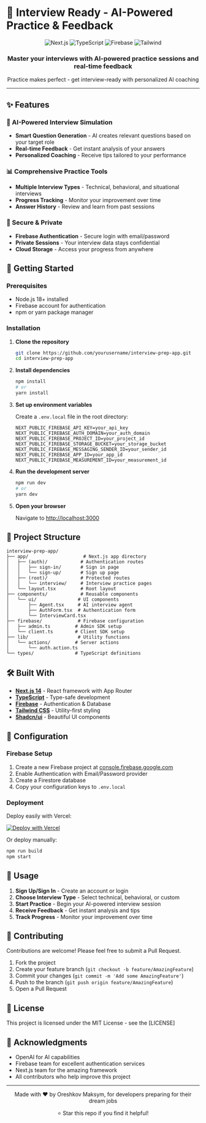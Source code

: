 # 🎯 Interview Ready - AI-Powered Practice & Feedback

<div align="center">
  <img src="https://img.shields.io/badge/Next.js-14-black?style=for-the-badge&logo=next.js&logoColor=white" alt="Next.js" />
  <img src="https://img.shields.io/badge/TypeScript-blue?style=for-the-badge&logo=typescript&logoColor=white" alt="TypeScript" />
  <img src="https://img.shields.io/badge/Firebase-orange?style=for-the-badge&logo=firebase&logoColor=white" alt="Firebase" />
  <img src="https://img.shields.io/badge/Tailwind-38B2AC?style=for-the-badge&logo=tailwind-css&logoColor=white" alt="Tailwind" />
</div>

<div align="center">
  <h3>Master your interviews with AI-powered practice sessions and real-time feedback</h3>
  <p>Practice makes perfect - get interview-ready with personalized AI coaching</p>
</div>

---

## ✨ Features

### 🤖 AI-Powered Interview Simulation

- **Smart Question Generation** - AI creates relevant questions based on your target role
- **Real-time Feedback** - Get instant analysis of your answers
- **Personalized Coaching** - Receive tips tailored to your performance

### 📊 Comprehensive Practice Tools

- **Multiple Interview Types** - Technical, behavioral, and situational interviews
- **Progress Tracking** - Monitor your improvement over time
- **Answer History** - Review and learn from past sessions

### 🔐 Secure & Private

- **Firebase Authentication** - Secure login with email/password
- **Private Sessions** - Your interview data stays confidential
- **Cloud Storage** - Access your progress from anywhere

## 🚀 Getting Started

### Prerequisites

- Node.js 18+ installed
- Firebase account for authentication
- npm or yarn package manager

### Installation

1. **Clone the repository**

   ```bash
   git clone https://github.com/yourusername/interview-prep-app.git
   cd interview-prep-app
   ```

2. **Install dependencies**

   ```bash
   npm install
   # or
   yarn install
   ```

3. **Set up environment variables**

   Create a `.env.local` file in the root directory:

   ```env
   NEXT_PUBLIC_FIREBASE_API_KEY=your_api_key
   NEXT_PUBLIC_FIREBASE_AUTH_DOMAIN=your_auth_domain
   NEXT_PUBLIC_FIREBASE_PROJECT_ID=your_project_id
   NEXT_PUBLIC_FIREBASE_STORAGE_BUCKET=your_storage_bucket
   NEXT_PUBLIC_FIREBASE_MESSAGING_SENDER_ID=your_sender_id
   NEXT_PUBLIC_FIREBASE_APP_ID=your_app_id
   NEXT_PUBLIC_FIREBASE_MEASUREMENT_ID=your_measurement_id
   ```

4. **Run the development server**

   ```bash
   npm run dev
   # or
   yarn dev
   ```

5. **Open your browser**

   Navigate to [http://localhost:3000](http://localhost:3000)

## 📁 Project Structure

```
interview-prep-app/
├── app/                    # Next.js app directory
│   ├── (auth)/            # Authentication routes
│   │   ├── sign-in/       # Sign in page
│   │   └── sign-up/       # Sign up page
│   ├── (root)/            # Protected routes
│   │   └── interview/     # Interview practice pages
│   └── layout.tsx         # Root layout
├── components/            # Reusable components
│   └── ui/               # UI components
│       ├── Agent.tsx     # AI interview agent
│       ├── AuthForm.tsx  # Authentication form
│       └── InterviewCard.tsx
├── firebase/             # Firebase configuration
│   ├── admin.ts         # Admin SDK setup
│   └── client.ts        # Client SDK setup
├── lib/                  # Utility functions
│   └── actions/         # Server actions
│       └── auth.action.ts
└── types/               # TypeScript definitions
```

## 🛠️ Built With

- **[Next.js 14](https://nextjs.org/)** - React framework with App Router
- **[TypeScript](https://www.typescriptlang.org/)** - Type-safe development
- **[Firebase](https://firebase.google.com/)** - Authentication & Database
- **[Tailwind CSS](https://tailwindcss.com/)** - Utility-first styling
- **[Shadcn/ui](https://ui.shadcn.com/)** - Beautiful UI components

## 🔧 Configuration

### Firebase Setup

1. Create a new Firebase project at [console.firebase.google.com](https://console.firebase.google.com)
2. Enable Authentication with Email/Password provider
3. Create a Firestore database
4. Copy your configuration keys to `.env.local`

### Deployment

Deploy easily with Vercel:

[![Deploy with Vercel](https://vercel.com/button)](https://vercel.com/new/clone?repository-url=https://github.com/yourusername/interview-prep-app)

Or deploy manually:

```bash
npm run build
npm start
```

## 📝 Usage

1. **Sign Up/Sign In** - Create an account or login
2. **Choose Interview Type** - Select technical, behavioral, or custom
3. **Start Practice** - Begin your AI-powered interview session
4. **Receive Feedback** - Get instant analysis and tips
5. **Track Progress** - Monitor your improvement over time

## 🤝 Contributing

Contributions are welcome! Please feel free to submit a Pull Request.

1. Fork the project
2. Create your feature branch (`git checkout -b feature/AmazingFeature`)
3. Commit your changes (`git commit -m 'Add some AmazingFeature'`)
4. Push to the branch (`git push origin feature/AmazingFeature`)
5. Open a Pull Request

## 📄 License

This project is licensed under the MIT License - see the [LICENSE]

## 🙏 Acknowledgments

- OpenAI for AI capabilities
- Firebase team for excellent authentication services
- Next.js team for the amazing framework
- All contributors who help improve this project

---

<div align="center">
  <p>Made with ❤️ by Oreshkov Maksym, for developers preparing for their dream jobs</p>
  <p>⭐ Star this repo if you find it helpful!</p>
</div>
